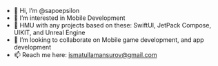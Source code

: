 - 👋 Hi, I’m @sapoepsilon
- 👀 I’m interested in Mobile Development
- 🌱 HMU with any projects based on these: SwiftUI, JetPack Compose, UIKIT, and Unreal Engine
- 💞️ I’m looking to collaborate on Mobile game development, and app development
- 📫 Reach me here: ismatullamansurov@gmail.com

<!---
sapoepsilon/sapoepsilon is a ✨ special ✨ repository because its `README.md` (this file) appears on your GitHub profile.
You can click the Preview link to take a look at your changes.
--->
